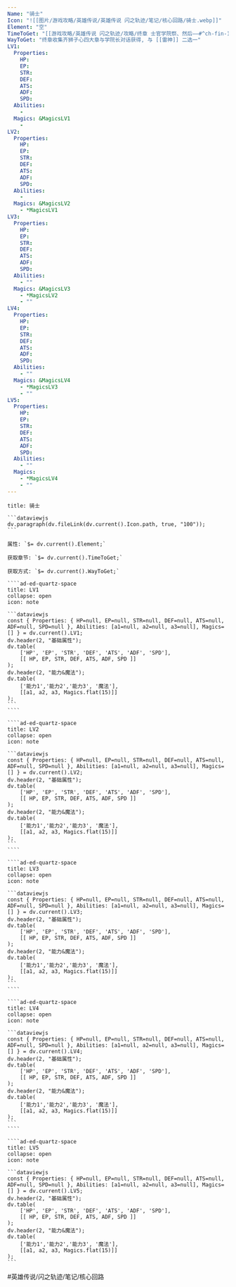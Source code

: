 ```yaml
---
Name: "骑士"
Icon: "![[图片/游戏攻略/英雄传说/英雄传说 闪之轨迹/笔记/核心回路/骑士.webp]]"
Element: "空"
TimeToGet: "[[游戏攻略/英雄传说 闪之轨迹/攻略/终章 士官学院祭、然后——#^ch-fin-10-21-quartz-01|终章10/21]]"
WayToGet: "终章收集齐狮子心四大章与学院长对话获得, 与 [[雷神]] 二选一"
LV1:
  Properties:
    HP: 
    EP: 
    STR: 
    DEF: 
    ATS: 
    ADF: 
    SPD: 
  Abilities:
    - 
  Magics: &MagicsLV1
    - 
LV2:
  Properties:
    HP: 
    EP: 
    STR: 
    DEF: 
    ATS: 
    ADF: 
    SPD: 
  Abilities:
    - 
  Magics: &MagicsLV2
    - *MagicsLV1
LV3:
  Properties:
    HP: 
    EP: 
    STR: 
    DEF: 
    ATS: 
    ADF: 
    SPD: 
  Abilities:
    - ""
  Magics: &MagicsLV3
    - *MagicsLV2
    - ""
LV4:
  Properties:
    HP: 
    EP: 
    STR: 
    DEF: 
    ATS: 
    ADF: 
    SPD: 
  Abilities:
    - ""
  Magics: &MagicsLV4
    - *MagicsLV3
    - ""
LV5:
  Properties:
    HP: 
    EP: 
    STR: 
    DEF: 
    ATS: 
    ADF: 
    SPD: 
  Abilities:
    - ""
  Magics:
    - *MagicsLV4
    - ""
---
```

`````ad-ed-quartz-space
title: 骑士

```dataviewjs
dv.paragraph(dv.fileLink(dv.current().Icon.path, true, "100"));
```

属性: `$= dv.current().Element;`

获取章节: `$= dv.current().TimeToGet;`

获取方式: `$= dv.current().WayToGet;`

````ad-ed-quartz-space
title: LV1
collapse: open
icon: note

```dataviewjs
const { Properties: { HP=null, EP=null, STR=null, DEF=null, ATS=null, ADF=null, SPD=null }, Abilities: [a1=null, a2=null, a3=null], Magics=[] } = dv.current().LV1;
dv.header(2, "基础属性");
dv.table(
	['HP', 'EP', 'STR', 'DEF', 'ATS', 'ADF', 'SPD'],
	[[ HP, EP, STR, DEF, ATS, ADF, SPD ]]
);
dv.header(2, "能力&魔法");
dv.table(
	['能力1','能力2','能力3', '魔法'],
	[[a1, a2, a3, Magics.flat(15)]]
);
```
````

````ad-ed-quartz-space
title: LV2
collapse: open
icon: note

```dataviewjs
const { Properties: { HP=null, EP=null, STR=null, DEF=null, ATS=null, ADF=null, SPD=null }, Abilities: [a1=null, a2=null, a3=null], Magics=[] } = dv.current().LV2;
dv.header(2, "基础属性");
dv.table(
	['HP', 'EP', 'STR', 'DEF', 'ATS', 'ADF', 'SPD'],
	[[ HP, EP, STR, DEF, ATS, ADF, SPD ]]
);
dv.header(2, "能力&魔法");
dv.table(
	['能力1','能力2','能力3', '魔法'],
	[[a1, a2, a3, Magics.flat(15)]]
);
```
````

````ad-ed-quartz-space
title: LV3
collapse: open
icon: note

```dataviewjs
const { Properties: { HP=null, EP=null, STR=null, DEF=null, ATS=null, ADF=null, SPD=null }, Abilities: [a1=null, a2=null, a3=null], Magics=[] } = dv.current().LV3;
dv.header(2, "基础属性");
dv.table(
	['HP', 'EP', 'STR', 'DEF', 'ATS', 'ADF', 'SPD'],
	[[ HP, EP, STR, DEF, ATS, ADF, SPD ]]
);
dv.header(2, "能力&魔法");
dv.table(
	['能力1','能力2','能力3', '魔法'],
	[[a1, a2, a3, Magics.flat(15)]]
);
```
````

````ad-ed-quartz-space
title: LV4
collapse: open
icon: note

```dataviewjs
const { Properties: { HP=null, EP=null, STR=null, DEF=null, ATS=null, ADF=null, SPD=null }, Abilities: [a1=null, a2=null, a3=null], Magics=[] } = dv.current().LV4;
dv.header(2, "基础属性");
dv.table(
	['HP', 'EP', 'STR', 'DEF', 'ATS', 'ADF', 'SPD'],
	[[ HP, EP, STR, DEF, ATS, ADF, SPD ]]
);
dv.header(2, "能力&魔法");
dv.table(
	['能力1','能力2','能力3', '魔法'],
	[[a1, a2, a3, Magics.flat(15)]]
);
```
````

````ad-ed-quartz-space
title: LV5
collapse: open
icon: note

```dataviewjs
const { Properties: { HP=null, EP=null, STR=null, DEF=null, ATS=null, ADF=null, SPD=null }, Abilities: [a1=null, a2=null, a3=null], Magics=[] } = dv.current().LV5;
dv.header(2, "基础属性");
dv.table(
	['HP', 'EP', 'STR', 'DEF', 'ATS', 'ADF', 'SPD'],
	[[ HP, EP, STR, DEF, ATS, ADF, SPD ]]
);
dv.header(2, "能力&魔法");
dv.table(
	['能力1','能力2','能力3', '魔法'],
	[[a1, a2, a3, Magics.flat(15)]]
);
```
`````

#英雄传说/闪之轨迹/笔记/核心回路 